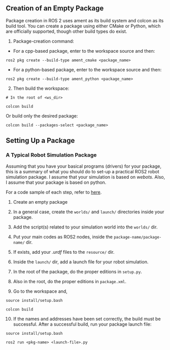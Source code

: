 

## Creation of an Empty Package

Package creation in ROS 2 uses ament as its build system and colcon as its build tool. You can create a package using either CMake or Python, which are officially supported, though other build types do exist.

1. Package-creation command:

- For a cpp-based package, enter to the workspace source and then:

```
ros2 pkg create --build-type ament_cmake <package_name>
```

- For a python-based package, enter to the workspace source and then:

```
ros2 pkg create --build-type ament_python <package_name>
```

2. Then build the workspace:

```
# In the root of <ws_dir>

colcon build
```

Or build only the desired package:

```
colcon build --packages-select <package_name>
```


## Setting Up a Package

### A Typical Robot Simulation Package

Assuming that you have your basical programs (drivers) for your package, this is a summary of what you should do to set-up a practical ROS2 robot simulation package. I assume that your simulation is based on *webots*. Also, I assume that your package is based on python.

For a code sample of each step, refer to [here]().

1. Create an empty package

2. In a general case, create the `worlds/` and `launch/` directories inside your package.

3. Add the script(s) related to your simulation world into the `worlds/` dir.

4. Put your main codes as ROS2 nodes, inside the `package-name/package-name/` dir.

5. If exists, add your *.urdf* files to the `resource/` dir.

6. Inside the `launch/` dir, add a launch file for your robot simulation.

7. In the root of the package, do the proper editions in `setup.py`.

8. Also in the root, do the proper editions in `package.xml`.

9. Go to the workspace and,

```
source install/setup.bash

colcon build
```

10. If the names and addresses have been set correctly, the build must be successful. After a successful build, run your package launch file:

```
source install/setup.bash

ros2 run <pkg-name> <launch-file>.py
```
